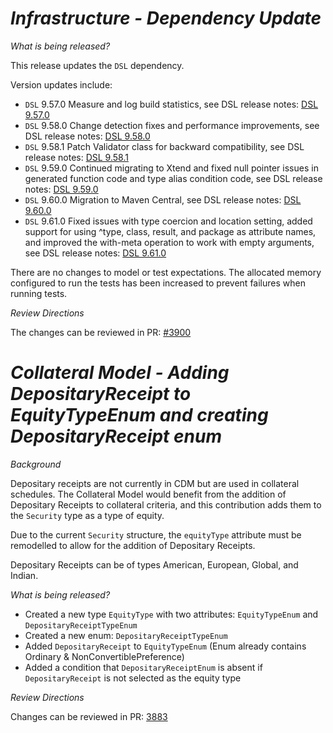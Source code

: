 # _Infrastructure - Dependency Update_

_What is being released?_

This release updates the `DSL` dependency.

Version updates include:
- `DSL` 9.57.0 Measure and log build statistics, see DSL release notes: [DSL 9.57.0](https://github.com/finos/rune-dsl/releases/tag/9.57.0)
- `DSL` 9.58.0 Change detection fixes and performance improvements, see DSL release notes: [DSL 9.58.0](https://github.com/finos/rune-dsl/releases/tag/9.58.0)
- `DSL` 9.58.1 Patch Validator class for backward compatibility, see DSL release notes: [DSL 9.58.1](https://github.com/finos/rune-dsl/releases/tag/9.58.1)
- `DSL` 9.59.0 Continued migrating to Xtend and fixed null pointer issues in generated function code and type alias condition code, see DSL release notes: [DSL 9.59.0](https://github.com/finos/rune-dsl/releases/tag/9.59.0)
- `DSL` 9.60.0 Migration to Maven Central, see DSL release notes: [DSL 9.60.0](https://github.com/finos/rune-dsl/releases/tag/9.60.0)
- `DSL` 9.61.0 Fixed issues with type coercion and location setting, added support for using ^type, class, result, and package as attribute names, and improved the with-meta operation to work with empty arguments, see DSL release notes: [DSL 9.61.0](https://github.com/finos/rune-dsl/releases/tag/9.61.0)


There are no changes to model or test expectations.  The allocated memory configured to run the tests has been increased to prevent failures when running tests.

_Review Directions_

The changes can be reviewed in PR: [#3900](https://github.com/finos/common-domain-model/pull/3900)

# _Collateral Model - Adding DepositaryReceipt to EquityTypeEnum and creating DepositaryReceipt enum_

_Background_

Depositary receipts are not currently in CDM but are used in collateral schedules. The Collateral Model would benefit from the addition of Depositary Receipts to collateral criteria, and this contribution adds them to the `Security` type as a type of equity.

Due to the current `Security` structure, the `equityType` attribute must be remodelled to allow for the addition of Depositary Receipts.

Depositary Receipts can be of types American, European, Global, and Indian.

_What is being released?_

- Created a new type `EquityType` with two attributes: `EquityTypeEnum` and `DepositaryReceiptTypeEnum`
- Created a new enum: `DepositaryReceiptTypeEnum`
- Added `DepositaryReceipt` to `EquityTypeEnum` (Enum already contains Ordinary & NonConvertiblePreference)
- Added a condition that `DepositaryReceiptEnum` is absent if `DepositaryReceipt` is not selected as the equity type

_Review Directions_

Changes can be reviewed in PR: [3883](https://github.com/finos/common-domain-model/pull/3883)
